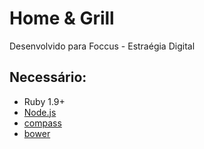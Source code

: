 # Home & Grill

Desenvolvido para Foccus - Estraégia Digital

## Necessário:

  * Ruby 1.9+
  * [Node.js](http://nodejs.org)
  * [compass](http://compass-style.org/)
  * [bower](http://bower.io)

